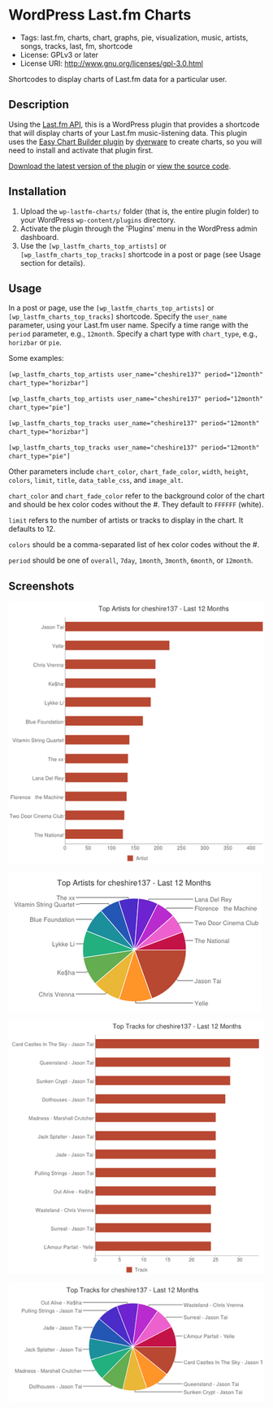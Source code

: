 # WordPress Last.fm Charts 

* Tags: last.fm, charts, chart, graphs, pie, visualization, music, artists, songs, tracks, last, fm, shortcode
* License: GPLv3 or later
* License URI: http://www.gnu.org/licenses/gpl-3.0.html

Shortcodes to display charts of Last.fm data for a particular user.

## Description

Using the [Last.fm API](http://www.last.fm/api), this is a WordPress plugin
that provides a shortcode that will display charts
of your Last.fm music-listening data. This plugin uses the [Easy Chart Builder plugin](http://wordpress.org/plugins/easy-chart-builder/) by [dyerware](http://profiles.wordpress.org/dyerware/) to create charts, so
you will need to install and activate that plugin first.

[Download the latest version of the plugin](https://github.com/cheshire137/wp-lastfm-charts/archive/master.zip) or [view the source code](https://github.com/cheshire137/wp-lastfm-charts).

## Installation

1. Upload the `wp-lastfm-charts/` folder (that is, the entire plugin folder) to your WordPress `wp-content/plugins` directory.
2. Activate the plugin through the 'Plugins' menu in the WordPress admin dashboard.
3. Use the `[wp_lastfm_charts_top_artists]` or `[wp_lastfm_charts_top_tracks]` shortcode in a post or page (see Usage section for details).

## Usage

In a post or page, use the `[wp_lastfm_charts_top_artists]` or `[wp_lastfm_charts_top_tracks]` shortcode. Specify the `user_name` parameter, using your Last.fm user name. Specify a time range with the `period` parameter, e.g., `12month`. Specify a chart type with `chart_type`, e.g., `horizbar` or `pie`.

Some examples:

`[wp_lastfm_charts_top_artists user_name="cheshire137" period="12month" chart_type="horizbar"]`

`[wp_lastfm_charts_top_artists user_name="cheshire137" period="12month" chart_type="pie"]`

`[wp_lastfm_charts_top_tracks user_name="cheshire137" period="12month" chart_type="horizbar"]`

`[wp_lastfm_charts_top_tracks user_name="cheshire137" period="12month" chart_type="pie"]`

Other parameters include `chart_color`, `chart_fade_color`, `width`, `height`,
`colors`, `limit`, `title`, `data_table_css`, and `image_alt`.

`chart_color` and `chart_fade_color` refer to the background color of the chart
and should be hex color codes without the #. They default to `FFFFFF` (white).

`limit` refers to the number of artists or tracks to display in the chart. It
defaults to 12.

`colors` should be a comma-separated list of hex color codes without the #.

`period` should be one of `overall`, `7day`, `1month`, `3month`, `6month`, or
`12month`.

## Screenshots

![Top artists from the last twelve months as a horizontal bar chart.](https://raw.githubusercontent.com/cheshire137/wp-lastfm-charts/master/screenshot-1.png)

![Top artists from the last twelve months as a pie chart.](https://raw.githubusercontent.com/cheshire137/wp-lastfm-charts/master/screenshot-2.png)

![Top tracks from the last twelve months as a horizontal bar chart.](https://raw.githubusercontent.com/cheshire137/wp-lastfm-charts/master/screenshot-3.png)

![Top tracks from the last twelve months as a pie chart.](https://raw.githubusercontent.com/cheshire137/wp-lastfm-charts/master/screenshot-4.png)
